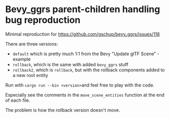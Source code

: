 # Bevy_ggrs parent-children handling bug reproduction

Minimal reproduction for https://github.com/gschup/bevy_ggrs/issues/118

There are three versions:

- `default` which is pretty much 1:1 from the Bevy "Update glTF Scene" -example
- `rollback`, which is the same with added `bevy_ggrs` stuff
- `rollback2`, which is `rollback`, but with the rollback components added to a new root entity

Run with `cargo run --bin <version>`and feel free to play with the code.

Especially see the comments in the `move_scene_entities` function at the end of
each file.

The problem is how the rollback version doesn't move.
